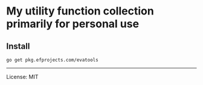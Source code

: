 # My utility function collection primarily for personal use

## Install

```shell
go get pkg.efprojects.com/evatools
```

---

License: MIT
